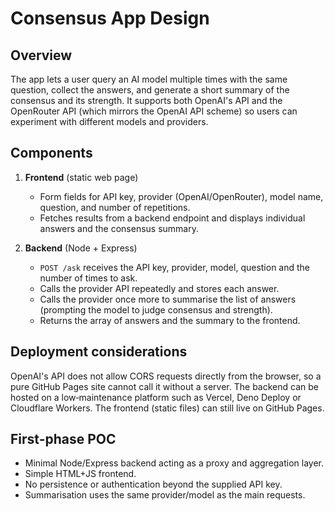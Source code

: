 # Consensus App Design

## Overview
The app lets a user query an AI model multiple times with the same question,
collect the answers, and generate a short summary of the consensus and its
strength. It supports both OpenAI's API and the OpenRouter API (which mirrors
the OpenAI API scheme) so users can experiment with different models and
providers.

## Components
1. **Frontend** (static web page)
   - Form fields for API key, provider (OpenAI/OpenRouter), model name,
     question, and number of repetitions.
   - Fetches results from a backend endpoint and displays individual answers and
the consensus summary.

2. **Backend** (Node + Express)
   - `POST /ask` receives the API key, provider, model, question and the number
     of times to ask.
   - Calls the provider API repeatedly and stores each answer.
   - Calls the provider once more to summarise the list of answers (prompting the
     model to judge consensus and strength).
   - Returns the array of answers and the summary to the frontend.

## Deployment considerations
OpenAI's API does not allow CORS requests directly from the browser, so a pure
GitHub Pages site cannot call it without a server. The backend can be hosted on
a low‑maintenance platform such as Vercel, Deno Deploy or Cloudflare Workers.
The frontend (static files) can still live on GitHub Pages.

## First-phase POC
- Minimal Node/Express backend acting as a proxy and aggregation layer.
- Simple HTML+JS frontend.
- No persistence or authentication beyond the supplied API key.
- Summarisation uses the same provider/model as the main requests.
